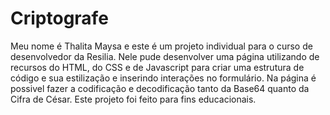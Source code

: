 # Criptografe

Meu nome é Thalita Maysa e este é um projeto individual para o curso de desenvolvedor da Resilia. Nele pude desenvolver uma página utilizando de recursos do HTML, do CSS e de Javascript para criar uma estrutura de código e sua estilização e inserindo interações no formulário. Na página é possivel fazer a codificação e decodificação tanto da Base64 quanto da Cifra de César.
Este projeto foi feito para fins educacionais.
